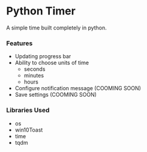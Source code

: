 # Python Timer
A simple time built completely in python.

### Features
- Updating progress bar
- Ability to choose units of time
  - seconds
  - minutes
  - hours
- Configure notification message (COOMING SOON)
- Save settings (COOMING SOON)


### Libraries Used
- os
- win10Toast
- time
- tqdm

